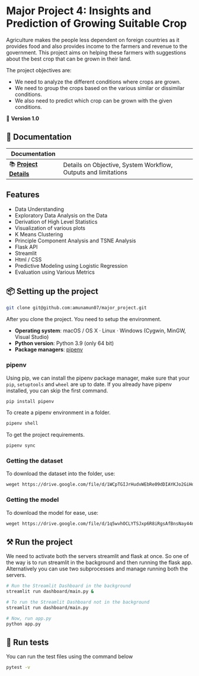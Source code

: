 # Major Project 4: Insights and Prediction of Growing Suitable Crop

Agriculture makes the people less dependent on foreign countries as it provides food and also provides income to the farmers and revenue to the government. This project aims on helping these farmers with suggestions about the best crop that can be grown in their land.

The project objectives are:
- We need to analyze the different conditions where crops are grown.
- We need to group the crops based on the various similar or dissimilar conditions.
- We also need to predict which crop can be grown with the given conditions.


💫 **Version 1.0**
## 📖 Documentation

| Documentation              |                                                                |
| -------------------------- | -------------------------------------------------------------- |
| 📚 **[Project Details]**   | Details on Objective, System Workflow, Outputs and limitations                             | |

[Project Details]: https://docs.google.com/document/d/16azcveBOR0jl3mDAY437wPh1UlI_ezPo6L5IIcT9SMM/edit?usp=sharing

## Features

- Data Understanding
- Exploratory Data Analysis on the Data
- Derivation of High Level Statistics
- Visualization of various plots
- K Means Clustering
- Principle Component Analysis and TSNE Analysis
- Flask API
- Streamlit
- Html / CSS
- Predictive Modeling using Logistic Regression
- Evaluation using Various Metrics


## 📦 Setting up the project
```bash
git clone git@github.com:amunamun07/major_project.git
```

After you clone the project. You need to setup the environment.

- **Operating system**: macOS / OS X · Linux · Windows (Cygwin, MinGW, Visual
  Studio)
- **Python version**: Python 3.9 (only 64 bit)
- **Package managers**: [pipenv]

[pipenv]: https://pypi.org/project/pipenv/

### pipenv

Using pip, we can install the pipenv package manager, make sure that
your `pip`, `setuptools` and `wheel` are up to date. If you already have 
pipenv installed, you can skip the first command.

```bash
pip install pipenv
```
To create a pipenv environment in a folder.
```bash
pipenv shell
```
To get the project requirements.
```bash
pipenv sync
```

### Getting the dataset

To download the dataset into the folder, use:
```bash
weget https://drive.google.com/file/d/1WCpTGIJrHudvWEbRe09dDIAYKJo2GiHo/view?usp=sharing
```

### Getting the model

To download the model for ease, use:
```bash
weget https://drive.google.com/file/d/1q5wvhOCLYTSJxp6R8iRgsAfBnsNay44n/view?usp=sharing
```


## ⚒ Run the project

We need to activate both the servers streamlit and flask at once. So one of the way is to run streamlit
in the background and then running the flask app.
Alternatively you can use two subprocesses and manage running both the servers.

```bash
# Run the Streamlit Dashboard in the background
streamlit run dashboard/main.py &

# To run the Streamlit Dashboard not in the background
streamlit run dashboard/main.py

# Now, run app.py
python app.py
```

## 🚦 Run tests

You can run the test files using the command below

```bash
pytest -v
